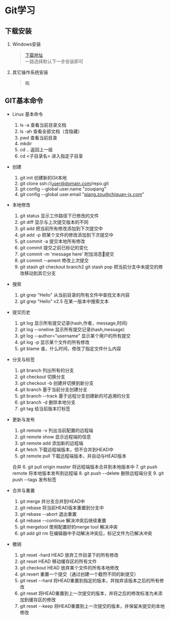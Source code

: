 # Git学习

## 下载安装
1. Windows安装
    > [下载地址](https://git-scm.com/downloads)\
    > 一路选择默认下一步安装即可
2. 其它操作系统安装
    > 略

## GIT基本命令

* Linux 基本命令
  1. ls -a 查看当前目录文档
  2. ls -ah 查看全部文档（含隐藏）
  2. pwd 查看当前目录
  3. mkdir 
  4. cd .. 返回上一级
  5. cd <子目录名> 进入指定子目录


* 创建
  1. git init 创建新的Git本地
  2. git clone ssh://user@domain.com/repo.git
  3. git config --global user.name "zouqiang"
  4. git config --global user.email "qiang.zou@chiquan-jx.com"

* 本地修改
  1. git status 显示工作路径下已修改的文件
  2. git diff 显示与上次提交版本的不同
  3. git add 把当前所有修改添加到下次提交中
  4. git add -p<file> 把某个文件的修改添加到下次提交中
  5. git commit -a 提交本地所有修改
  6. git commit 提交之前已标记的变化
  7. git commit -m 'message here' 附加消息提交
  8. git commit --ament 修改上次提交
  9. git stash
     git checkout branch2
     git stash pop
     把当前分支中未提交的修改移动到其它分支

* 搜索
  1. git grep "Hello" 从当前目录的所有文件中查找文本内容
  2. git grep "Hello" v2.5 在某一版本中搜索文本

* 提交历史
  1. git log 显示所有提交记录(hash,作者，message,时间)
  2. git log --oneline 显示所有提交记录(hash,message)
  3. git log --author="username" 显示某个用户的所有提交
  4. git log -p<file> 显示某个文件的所有修改
  5. git blame<file> 谁，什么时间，修改了指定文件什么内容

* 分支与标签
  1. git branch 列出所有的分支
  2. git checkout <branch> 切换分支
  3. git checkout -b <branch> 创建并切换到新分支 
  4. git branch <new-branck>  基于当前分支创建分支
  5. git branch --track<new-branch><remote-branch>
     基于远程分支创建新的可追溯的分支
  6. git branch -d <branch> 删除本地分支 
  7. git tag<tag-name> 给当前版本打标签

* 更新与发布
  1. git remote -v 列出当前配置的远程端 
  2. git remote show<remote> 显示远程端的信息
  3. git remote add<remote><url> 添加新的远程端 
  4. git fetch <remote> 下载远程端版本，但不合并到HEAD中
  5. git remote pull <remote><url> 下载远程端版本，并自动与HEAD版本

  合并
  6. git pull origin master 将远程端版本合并到本地版本中
  7. git push remote <remote><branch> 将本地版本发布到远程端 
  8. git push <remote> --delete <branch> 删除远程端分支
  9. git push --tags 发布标签

* 合并与重置
  1. git merge <branch> 并分支合并到HEAD中
  2. git rebase<branch> 将当前HEAD版本重置到分支中
  3. git rebase --abort 退出重置
  4. git rebase --continue 解决冲突后继续重置
  5. git mergetool 使用配置好的merge tool 解决冲突
  6. git add <resolved-file>
     git rm <resolved-file>
  在编辑器中手动解决冲突后，标记文件为已解决冲突

* 撤销
  1. git reset -hard HEAD 放弃工作目录下的所有修改
  2. git reset HEAD 移动缓存区的所有文件
  3. git checkout HEAD <file> 放弃某个文件的所有本地修改
  4. git revert <commit> 重置一个提交（通过创建一个截然不同的新提交）
  5. git reset --hard<commit> 将HEAD重置到指定的版本，并抛弃该版本之后的所有修改
  6. git reset <commit> 将HEAD重置到上一次提交的版本，并将之后的修改标准为未添加到缓存区的修改
  7. git reset --keep <commit> 将HEAD重置到上一次提交的版本，并保留未提交的本地修改
